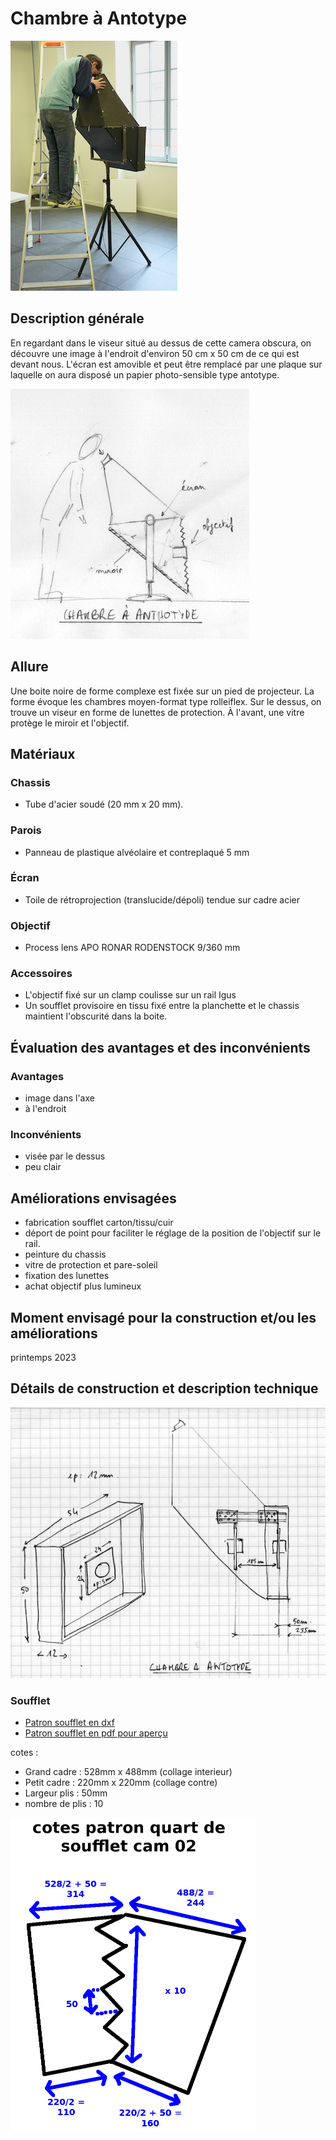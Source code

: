 #  Chambre à Antotype
![chambre_anthotype_1](../photos/chambre_anthotype_1_ultralight.JPG)

## Description générale
En regardant dans le viseur situé au dessus de cette camera obscura, on découvre une image à l'endroit d'environ 50 cm x 50 cm de ce qui est devant nous. L'écran est amovible et peut être remplacé par une plaque sur laquelle on aura disposé un papier photo-sensible type antotype.

![proto_02](../photos/proto_02_ultralight.jpeg)
## Allure
Une boite noire de forme complexe est fixée sur un pied de projecteur. La forme évoque les chambres moyen-format type rolleiflex. Sur le dessus, on trouve un viseur en forme de lunettes de protection. À l'avant, une vitre protège le miroir et l'objectif.

## Matériaux

### Chassis
- Tube d'acier soudé (20 mm x 20 mm).

### Parois
- Panneau de plastique alvéolaire et contreplaqué 5 mm

### Écran
- Toile de rétroprojection (translucide/dépoli) tendue sur cadre acier

### Objectif
- Process lens APO RONAR RODENSTOCK 9/360 mm

### Accessoires
- L'objectif fixé sur un clamp coulisse sur un rail Igus
- Un soufflet provisoire en tissu fixé entre la planchette et le chassis maintient l'obscurité dans la boite.

## Évaluation des avantages et des inconvénients

### Avantages
- image dans l'axe
- à l'endroit

### Inconvénients
- visée par le dessus
- peu clair

## Améliorations envisagées
- fabrication soufflet carton/tissu/cuir
- déport de point pour faciliter le réglage de la position de l'objectif sur le rail.
- peinture du chassis
- vitre de protection et pare-soleil
- fixation des lunettes
- achat objectif plus lumineux

## Moment envisagé pour la construction et/ou les améliorations
printemps 2023

## Détails de construction et description technique

![cotes proto02](../plans/dim_chambre_antotype_ultralight.jpeg)

### Soufflet

- [Patron soufflet en dxf](/contenu/plans/soufflet-cam02.dxf)
- [Patron soufflet en pdf pour aperçu](/contenu/plans/soufflet-cam02.pdf)

cotes :

- Grand cadre : 528mm x 488mm (collage interieur)
- Petit cadre : 220mm x 220mm (collage contre)
- Largeur plis : 50mm
- nombre de plis : 10

![cotes soufflet](../plans/cotes-quart-soufflet-cam02.png)

